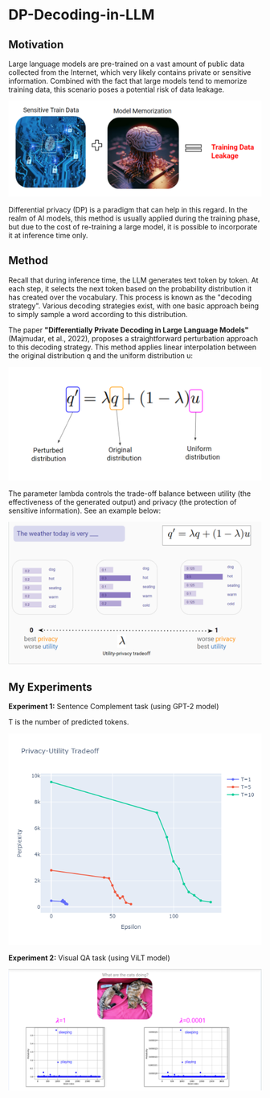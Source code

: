 # DP-Decoding-in-LLM



## Motivation

Large language models are pre-trained on a vast amount of public data collected from the Internet, which very likely contains private or sensitive information. Combined with the fact that large models tend to memorize training data, this scenario poses a potential risk of data leakage.

![BreadcrumbsDP-Decoding-in-LLM](https://github.com/OdedMous/DP-Decoding-in-LLM/blob/main/info%20and%20memo%20is%20leakage.png)

Differential privacy (DP) is a paradigm that can help in this regard. In the realm of AI models, this method is usually applied during the training phase, but due to the cost of re-training a large model, it is possible to incorporate it at inference time only.

## Method

Recall that during inference time, the LLM generates text token by token. At each step, it selects the next token based on the probability distribution it has created over the vocabulary. This process is known as the "decoding strategy". Various decoding strategies exist, with one basic approach being to simply sample a word according to this distribution. 

The paper **"Differentially Private Decoding in Large Language Models"** (Majmudar, et al., 2022), proposes a straightforward perturbation approach to this decoding strategy. 
This method applies linear interpolation between the original distribution q and the uniform
distribution u:

![BreadcrumbsDP-Decoding-in-LLM](https://github.com/OdedMous/DP-Decoding-in-LLM/blob/main/perturbatiation%20method.png)


The parameter lambda controls the trade-off balance between utility (the effectiveness of the generated output) and privacy  (the protection of sensitive information). See an example below:

![BreadcrumbsDP-Decoding-in-LLM](https://github.com/OdedMous/DP-Decoding-in-LLM/blob/main/Utility-privacy%20tradeoff%20example.png)


## My Experiments

**Experiment 1:** Sentence Complement task (using  GPT-2 model)

T is the number of predicted tokens.


![BreadcrumbsDP-Decoding-in-LLM](https://github.com/OdedMous/DP-Decoding-in-LLM/blob/main/Utility-privacy%20tradeoff.png)

**Experiment 2:** Visual QA task (using ViLT model)

![BreadcrumbsDP-Decoding-in-LLM](https://github.com/OdedMous/DP-Decoding-in-LLM/blob/main/word%20probabilities.png)
